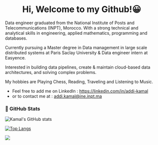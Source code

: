  <h1 align="center">Hi, Welcome to my Github!😀</h1>


Data engineer graduated from the National Institute of Posts and Telecommunications (INPT), Morocco. With a strong technical and analytical skills in engineering, applied mathematics, programming and databases.

Currently pursuing a Master degree in Data management in large scale distributed systems at Paris Saclay University & Data engineer intern at Easyence.

Interested in building data pipelines, create & maintain cloud-based data architectures, and solving complex problems.

My hobbies are Playing Chess, Reading, Traveling and Listening to Music.


* Feel free to add me on LinkedIn : 
https://linkedin.com/in/addi-kamal
* or to contact me at : addi.kamal@ine.inpt.ma


### 🎇 GitHub Stats

![Kamal's GitHub stats](https://github-readme-stats.vercel.app/api/?username=addi-kamal&show_icons=true&title_color=fff&icon_color=54EC87&text_color=aaaaaa&bg_color=050505)


[![Top Langs](https://github-readme-stats.vercel.app/api/top-langs/?username=addi-kamal&layout=compact&langs_count=8&title_color=fff&text_color=aaaaaa&bg_color=050505)](https://github.com/addi-kamal/github-readme-stats)

<img src="https://komarev.com/ghpvc/?username=addi-kamal&style=for-the-badge&color=0e75b6" />
